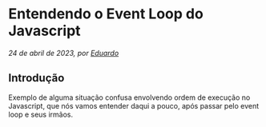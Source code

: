 # Entendendo o Event Loop do Javascript
_24 de abril de 2023, por [Eduardo](https://github.com/eduardofl)_


## Introdução
Exemplo de alguma situação confusa envolvendo ordem de execução no Javascript, que nós vamos entender daqui a pouco, após passar pelo event loop e seus irmãos.